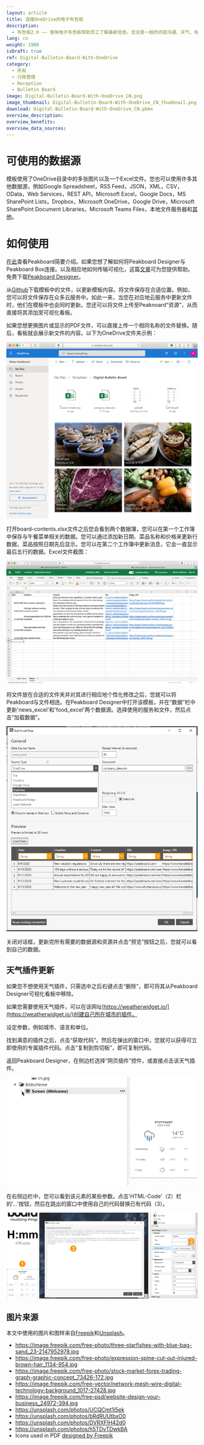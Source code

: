 ```yaml
---
layout: article
title: 连接OneDrive的电子布告板
description: 
  - 布告板2.0 —— 使用电子布告板帮助员工了解最新信息。无论是一般的内部沟通、天气、咖啡馆菜单、排班表、通知、备注或房间分配计划，您都可以非常灵活地选择媒体格式、文件和消息。所有的新闻、图片和PDF文件都可以通过一个OneDrive文件进行管理。电子信息板从此变得简单。
lang: cn
weight: 1900
isDraft: true
ref: Digital-Bulletin-Board-With-OneDrive
category:
  - 所有
  - 行政管理
  - Reception
  - Bulletin Board
image: Digital-Bulletin-Board-With-OneDrive_CN.png
image_thumbnail: Digital-Bulletin-Board-With-OneDrive_CN_thumbnail.png
download: Digital-Bulletin-Board-With-OneDrive_CN.pbmx
overview_description:
overview_benefits:
overview_data_sources:
---
```


# 可使用的数据源

模板使用了OneDrive目录中的多张图片以及一个Excel文件。您也可以使用许多其他数据源，例如Google Spreadsheet，RSS Feed，JSON，XML，CSV，OData，Web Services，REST API，Microsoft Excel，Google Docs，MS SharePoint Lists，Dropbox，Microsoft OneDrive，Google Drive，Microsoft SharePoint Document Libraries，Microsoft Teams Files，本地文件服务器和[其他](https://peakboard.com/en/data-connections/)。

# 如何使用

[在此](https://peakboard.rocks/get-started)查看Peakboard简要介绍。如果您想了解如何将Peakboard Designer与Peakboard Box连接。以及相应地如何传输可视化，这篇[文章](https://peakboard.rocks/connect)可为您提供帮助。免费下载[Peakboard Designer](https://peakboard.com/en/peakboard-designer/?utm_campaign=templates&utm_medium=description_link&utm_source=templates_overview)。

从[Github](https://github.com/Peakboard/peakboard-templates.github.io/tree/master/_templates/Digital-Bulletin-Board-With-OneDrive/data-files)下载模板中的文件，以更新模板内容。将文件保存在合适位置。例如，您可以将文件保存在众多云服务中。如此一来，当您在对应地云服务中更新文件时，他们在模板中也会同时更新。您还可以将文件上传至Peaknoard“资源”，从而直接将其添加至可视化看板。

如果您想更换图片或显示的PDF文件，可以直接上传一个相同名称的文件替换。随后，看板就会展示新文件的内容。以下为OneDrive文件夹示例：

![image_live](img/OneDrive-Data-Overview.png)

打开board-contents.xlsx文件之后您会看到两个数据簿，您可以在第一个工作簿中保存与午餐菜单相关的数据。您可以通过添加新日期、菜品名称和价格来更新行数据，菜品按照日期先后显示。您可以在第二个工作簿中更新消息，它会一直显示最后五行的数据。Excel文件截图：

![image_live](img/Excel-Data-Structure.png)

将文件放在合适的文件夹并对其进行相应地个性化修改之后，您就可以将Peakboard与文件相连。在Peakboard Designer中打开该模板，并在“数据”栏中更新'news_excel'和'food_excel'两个数据源。选择使用的服务和文件，然后点击“加载数据”。

![image_live](img/Excel-Data-Source-Selection.png)

关闭对话框，更新完所有需要的数据源和资源并点击“预览”按钮之后，您就可以看到自己的数据。

## 天气插件更新
如果您不想使用天气插件，只需选中之后右键点击“删除”，即可将其从Peakboard Designer可视化看板中移除。

如果您需要使用天气插件，可以在该网址[https://weatherwidget.io/](https://weatherwidget.io/)创建自己所在城市的插件。

设定参数，例如城市、语言和单位。

找到满意的插件之后，点击“获取代码”。然后在弹出的窗口中，您就可以获得可立即使用的专属插件代码。点击“复制到剪切板”，即可复制代码。

返回Peakboard Designer，在侧边栏选择“网页插件”控件，或直接点击该天气插件。

![image_live](img/select_weather_widget.gif)

在右侧边栏中，您可以看到该元素的某些参数。点击'HTML-Code'（2）栏的'...'按钮，然后在跳出的窗口中使用自己的代码替换已有代码（3）。

![image_live](img/web_widget_code.png)

## 图片来源

本文中使用的图片和图样来自[Freepik](http://freepik.com/)和[Unsplash](https://unsplash.com/)。

- https://image.freepik.com/free-photo/three-starfishes-with-blue-bag-sand_23-2147952978.jpg
- https://image.freepik.com/free-photo/expression-spine-cut-out-injured-brown-hair_1134-954.jpg
- https://image.freepik.com/free-photo/stock-market-forex-trading-graph-graphic-concept_73426-172.jpg
- https://image.freepik.com/free-vector/network-mesh-wire-digital-technology-background_1017-27428.jpg
- https://image.freepik.com/free-psd/website-design-your-business_24972-394.jpg
- https://unsplash.com/photos/UCQCmt1i5ek
- https://unsplash.com/photos/bRdRUUtbxO0
- https://unsplash.com/photos/DVRXFIH42d0
- https://unsplash.com/photos/h5TDvTDwkBA
- Icons used in PDF [designed by Freepik](http://freepik.com/)
